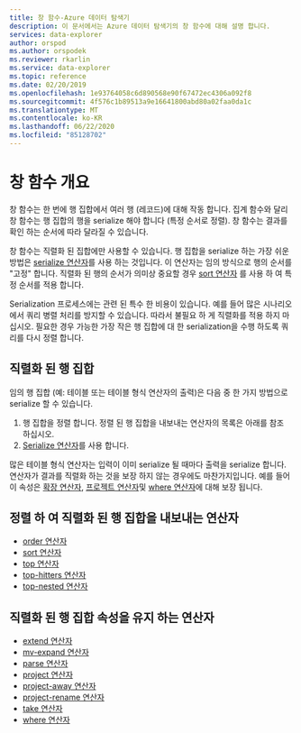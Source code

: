 ```yaml
---
title: 창 함수-Azure 데이터 탐색기
description: 이 문서에서는 Azure 데이터 탐색기의 창 함수에 대해 설명 합니다.
services: data-explorer
author: orspod
ms.author: orspodek
ms.reviewer: rkarlin
ms.service: data-explorer
ms.topic: reference
ms.date: 02/20/2019
ms.openlocfilehash: 1e93764058c6d890568e90f67472ec4306a092f8
ms.sourcegitcommit: 4f576c1b89513a9e16641800abd80a02faa0da1c
ms.translationtype: MT
ms.contentlocale: ko-KR
ms.lasthandoff: 06/22/2020
ms.locfileid: "85128702"
---
```

# <a name="window-functions-overview"></a>창 함수 개요

창 함수는 한 번에 행 집합에서 여러 행 (레코드)에 대해 작동 합니다. 집계 함수와 달리 창 함수는 행 집합의 행을 serialize 해야 합니다 (특정 순서로 정렬). 창 함수는 결과를 확인 하는 순서에 따라 달라질 수 있습니다.

창 함수는 직렬화 된 집합에만 사용할 수 있습니다. 행 집합을 serialize 하는 가장 쉬운 방법은 [serialize 연산자](./serializeoperator.md)를 사용 하는 것입니다. 이 연산자는 임의 방식으로 행의 순서를 "고정" 합니다. 직렬화 된 행의 순서가 의미상 중요할 경우 [sort 연산자](./sortoperator.md) 를 사용 하 여 특정 순서를 적용 합니다.

Serialization 프로세스에는 관련 된 특수 한 비용이 있습니다. 예를 들어 많은 시나리오에서 쿼리 병렬 처리를 방지할 수 있습니다. 따라서 불필요 하 게 직렬화를 적용 하지 마십시오. 필요한 경우 가능한 가장 작은 행 집합에 대 한 serialization을 수행 하도록 쿼리를 다시 정렬 합니다.

## <a name="serialized-row-set"></a>직렬화 된 행 집합

임의 행 집합 (예: 테이블 또는 테이블 형식 연산자의 출력)은 다음 중 한 가지 방법으로 serialize 할 수 있습니다.

1. 행 집합을 정렬 합니다. 정렬 된 행 집합을 내보내는 연산자의 목록은 아래를 참조 하십시오.
2. [Serialize 연산자](./serializeoperator.md)를 사용 합니다.

많은 테이블 형식 연산자는 입력이 이미 serialize 될 때마다 출력을 serialize 합니다. 연산자가 결과를 직렬화 하는 것을 보장 하지 않는 경우에도 마찬가지입니다. 예를 들어이 속성은 [확장 연산자](./extendoperator.md), [프로젝트 연산자](./projectoperator.md)및 [where 연산자](./whereoperator.md)에 대해 보장 됩니다.

## <a name="operators-that-emit-serialized-row-sets-by-sorting"></a>정렬 하 여 직렬화 된 행 집합을 내보내는 연산자

* [order 연산자](./orderoperator.md)
* [sort 연산자](./sortoperator.md)
* [top 연산자](./topoperator.md)
* [top-hitters 연산자](./tophittersoperator.md)
* [top-nested 연산자](./topnestedoperator.md)

## <a name="operators-that-preserve-the-serialized-row-set-property"></a>직렬화 된 행 집합 속성을 유지 하는 연산자

* [extend 연산자](./extendoperator.md)
* [mv-expand 연산자](./mvexpandoperator.md)
* [parse 연산자](./parseoperator.md)
* [project 연산자](./projectoperator.md)
* [project-away 연산자](./projectawayoperator.md)
* [project-rename 연산자](./projectrenameoperator.md)
* [take 연산자](./takeoperator.md)
* [where 연산자](./whereoperator.md)
